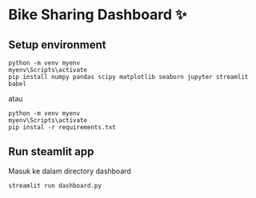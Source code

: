 # Bike Sharing Dashboard ✨

## Setup environment
```
python -m venv myenv
myenv\Scripts\activate
pip install numpy pandas scipy matplotlib seaborn jupyter streamlit babel
```

atau
```
python -m venv myenv
myenv\Scripts\activate
pip instal -r requirements.txt
```

## Run steamlit app
Masuk ke dalam directory dashboard
```
streamlit run dashboard.py
```